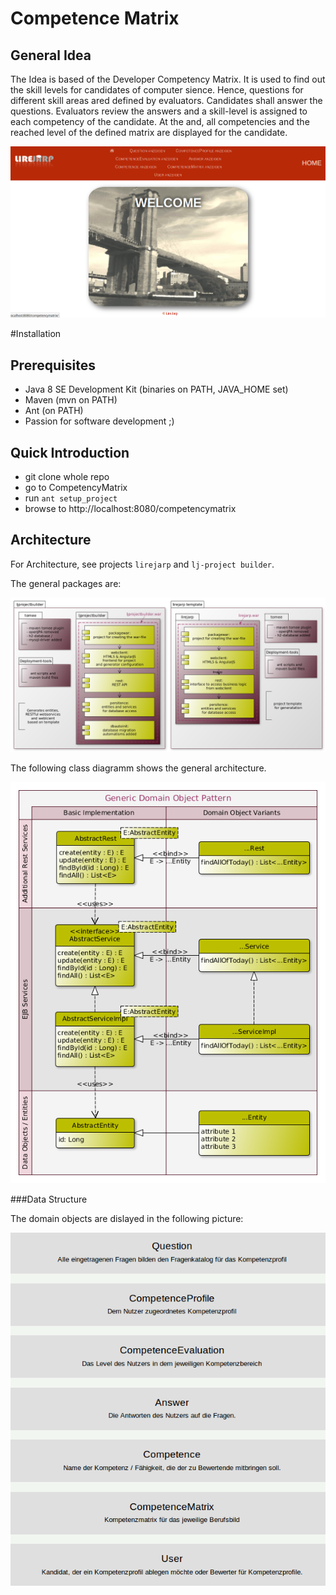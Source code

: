 # Competence Matrix
## General Idea ##
The Idea is based of the Developer Competency Matrix. It is used to find out the skill levels for candidates of computer sience. Hence, questions for different skill areas ared defined by evaluators. Candidates shall answer the questions. Evaluators review the answers and a skill-level is assigned to each competency of the candidate. At the and, all competencies and the reached level of the defined matrix are displayed for the candidate.

![](https://github.com/witchpou/competencematrix/blob/master/docs/images/CompetencyMatrix.png?raw=true)


#Installation
## Prerequisites ##
* Java 8 SE Development Kit (binaries on PATH, JAVA_HOME set)
* Maven (mvn on PATH)
* Ant (on PATH)
* Passion for software development ;)

## Quick Introduction ##

* git clone whole repo
* go to CompetencyMatrix
* run ```ant setup_project```
* browse to http://localhost:8080/competencymatrix

## Architecture ##
For Architecture, see projects `lirejarp` and `lj-project builder`. 

The general packages are:

![](https://github.com/witchpou/competencematrix/blob/master/docs/images/komponentendiagrammPS.png?raw=true)

The following class diagramm shows the general architecture.

![](https://github.com/witchpou/competencematrix/blob/master/docs/images/classDiagramm.png?raw=true)


###Data Structure

The domain objects are dislayed in the following picture:

![](https://github.com/witchpou/competencematrix/blob/master/docs/images/domainobjects.png?raw=true)
